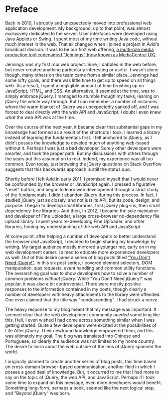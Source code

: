 # Preface

Back in 2010, I abruptly and unexpectedly moved into professional web application development. My background, up to that point, was almost exclusively dedicated to the server. User interfaces were developed using Java Applets or Swing. I spent most of my time writing Java code, without much interest in the web. That all changed when I joined a project in Avid's broadcast division. It was to be our first web offering, [a multi-role media production tool codenamed "Jennings" (now known as MediaCentral UX)][mediacentral-ux].

Jennings was my first _real_ web project. Sure, I dabbled in the web before, but never created anything particularly interesting or useful. I wasn't alone though, many others on the team came from a similar place. Jennings had some lofty goals, and there was little time to get up to speed on all things web. As a result, I spent a negligible amount of time brushing up on JavaScript, HTML, and CSS. An alternative, it seemed at the time, was to simply embrace jQuery. I managed to stumble though my tasks, leaning on jQuery the whole way through. But I can remember a number of instances where the warm blanket of jQuery was unexpectedly yanked off, and I was forced to deal directly with the web API and JavaScript. I doubt I even knew _what_ the web API was at the time.

Over the course of the next year, it became clear that substantial gaps in my knowledge had formed as a result of the shortcuts I took. I learned a library instead of learning the fundamentals first. I felt anchored to jQuery, as I didn't posses the knowledge to develop much of anything web-based without it. Perhaps I was just a bad developer. Surely other developers were smarter, and took the proper path. But my discussions with others through the years put this assumption to rest. Indeed, my experience was all too common. Even today, just browsing the jQuery questions on Stack Overflow suggests that this backwards approach is still the status quo.

Shortly before I left Avid in early 2011, I promised myself that I would never be confounded by the browser or JavaScript again. I pressed a figurative "reset" button, and began to learn web development through a strict study of the fundamentals. I didn't abandon jQuery during this process. In fact, I studied jQuery just as closely, and not just its API, but its code, design, and purpose. I began to develop small libraries, first jQuery plug-ins, then small dependency-free libraries. And then, In 2012, I became the sole maintainer and developer of Fine Uploader, a large cross-browser no-dependency file upload library. I spent years re-developing Fine Uploader, and other libraries, honing my understanding of the web API and JavaScript.

At some point, after helping a number of developers to better understand the browser _and_ JavaScript, I decided to begin sharing my knowledge by writing. My target audience mostly mirrored a younger me, early on in my web development career. I aimed to educate more experienced developers as well. Out of this desire came a series of blog posts titled ["You Don't Need jQuery!"][ydnjq]. In this six post series, I covered element selectors, DOM manipulation, ajax requests, event handling and common utility functions. The overarching goal was to show developers how to solve a number of common problems _without_ jQuery. While "You Don't Need jQuery!" was popular, it was also a bit controversial. There were mostly positive responses to the information contained in my posts, though clearly a number of developers with heavy attachments to the library were offended. One even claimed that the title was "condescending". I had struck a nerve.

The heavy response to my blog meant that my message was important. It seemed clear that the web development community _needed_ something like this. Hell, I even wished I had come across something similar when I was getting started. Quite a few developers were excited at the possibilities of Life After jQuery. Their newfound knowledge empowered them, and this was ultimately my goal. The blog was translated into Chinese and Portuguese, so clearly the audience was not limited to my home country. The desire to learn about the web outside of the lens of jQuery spanned the world.

I originally planned to create another series of blog posts, this time based on cross-domain browser-based communication, another field in which I posses a good deal of knowledge. But, it occurred to me that I had more to say on the topic of jQuery, the web API, and JavaScript. Perhaps if I took some time to expand on this message, even more developers would benefit. Something long-form, perhaps a book, seemed like the next logical step, and "Beyond jQuery" was born.


[mediacentral-ux]: https://www.avid.com/US/products/MediaCentral-UX
[ydnjq]: http://dont-need-jquery.raynicholus.com
